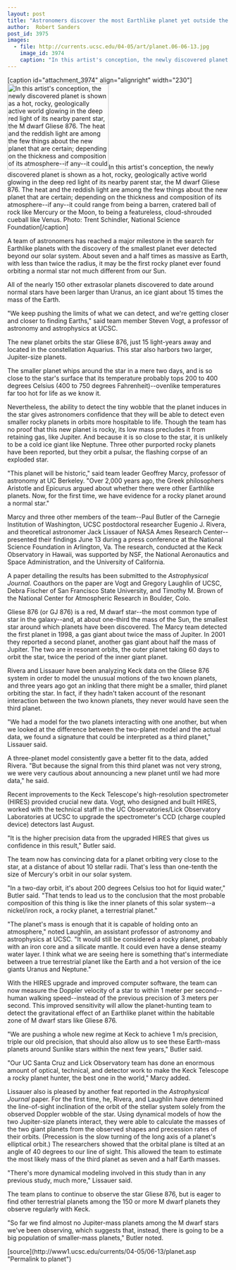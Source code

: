 ```yaml
---
layout: post
title: "Astronomers discover the most Earthlike planet yet outside the solar system"
author:  Robert Sanders
post_id: 3975
images:
  - file: http://currents.ucsc.edu/04-05/art/planet.06-06-13.jpg
    image_id: 3974
    caption: "In this artist's conception, the newly discovered planet is shown as a hot, rocky, geologically active world glowing in the deep red light of its nearby parent star, the M dwarf Gliese 876. The heat and the reddish light are among the few things about the new planet that are certain; depending on the thickness and composition of its atmosphere--if any--it could range from being a barren, cratered ball of rock like Mercury or the Moon, to being a featureless, cloud-shrouded cueball like Venus. Photo: Trent Schindler, National Science Foundation"
---
```


[caption id="attachment_3974" align="alignright" width="230"]<a href="http://localhost/mysite/wp-content/uploads/2005/06/planet.06-06-13.jpg"><img class="size-full wp-image-3974" src="http://localhost/mysite/wp-content/uploads/2005/06/planet.06-06-13.jpg" alt="In this artist's conception, the newly discovered planet is shown as a hot, rocky, geologically active world glowing in the deep red light of its nearby parent star, the M dwarf Gliese 876. The heat and the reddish light are among the few things about the new planet that are certain; depending on the thickness and composition of its atmosphere--if any--it could range from being a barren, cratered ball of rock like Mercury or the Moon, to being a featureless, cloud-shrouded cueball like Venus. Photo: Trent Schindler, National Science Foundation" width="230" height="194" /></a>In this artist's conception, the newly discovered planet is shown as a hot, rocky, geologically active world glowing in the deep red light of its nearby parent star, the M dwarf Gliese 876. The heat and the reddish light are among the few things about the new planet that are certain; depending on the thickness and composition of its atmosphere--if any--it could range from being a barren, cratered ball of rock like Mercury or the Moon, to being a featureless, cloud-shrouded cueball like Venus. Photo: Trent Schindler, National Science Foundation[/caption]
<a name="content" id="content"></a>
<p>
  A team of astronomers has reached a major milestone in the search for Earthlike planets with the discovery of the smallest planet ever detected beyond our solar system. About seven and a half times as massive as Earth, with less than twice the radius, it may be the first rocky planet ever found orbiting a normal star not much different from our Sun.
</p>
<p>
  All of the nearly 150 other extrasolar planets discovered to date around normal stars have been larger than Uranus, an ice giant about 15 times the mass of the Earth.
</p>
<p>
  "We keep pushing the limits of what we can detect, and we're getting closer and closer to finding Earths," said team member Steven Vogt, a professor of astronomy and astrophysics at UCSC.
</p>
<p>
  The new planet orbits the star Gliese 876, just 15 light-years away and located in the constellation Aquarius. This star also harbors two larger, Jupiter-size planets.
</p>
<p>
  The smaller planet whips around the star in a mere two days, and is so close to the star's surface that its temperature probably tops 200 to 400 degrees Celsius (400 to 750 degrees Fahrenheit)--ovenlike temperatures far too hot for life as we know it.
</p>
<p>
  Nevertheless, the ability to detect the tiny wobble that the planet induces in the star gives astronomers confidence that they will be able to detect even smaller rocky planets in orbits more hospitable to life. Though the team has no proof that this new planet is rocky, its low mass precludes it from retaining gas, like Jupiter. And because it is so close to the star, it is unlikely to be a cold ice giant like Neptune. Three other purported rocky planets have been reported, but they orbit a pulsar, the flashing corpse of an exploded star.
</p>
<p>
  "This planet will be historic," said team leader Geoffrey Marcy, professor of astronomy at UC Berkeley. "Over 2,000 years ago, the Greek philosophers Aristotle and Epicurus argued about whether there were other Earthlike planets. Now, for the first time, we have evidence for a rocky planet around a normal star."
</p>
<p>
  Marcy and three other members of the team--Paul Butler of the Carnegie Institution of Washington, UCSC postdoctoral researcher Eugenio J. Rivera, and theoretical astronomer Jack Lissauer of NASA Ames Research Center--presented their findings June 13 during a press conference at the National Science Foundation in Arlington, Va. The research, conducted at the Keck Observatory in Hawaii, was supported by NSF, the National Aeronautics and Space Administration, and the University of California.
</p>
<p>
  A paper detailing the results has been submitted to the <i>Astrophysical Journal.</i> Coauthors on the paper are Vogt and Gregory Laughlin of UCSC, Debra Fischer of San Francisco State University, and Timothy M. Brown of the National Center for Atmospheric Research in Boulder, Colo.
</p>
<p>
  Gliese 876 (or GJ 876) is a red, M dwarf star--the most common type of star in the galaxy--and, at about one-third the mass of the Sun, the smallest star around which planets have been discovered. The Marcy team detected the first planet in 1998, a gas giant about twice the mass of Jupiter. In 2001 they reported a second planet, another gas giant about half the mass of Jupiter. The two are in resonant orbits, the outer planet taking 60 days to orbit the star, twice the period of the inner giant planet.
</p>
<p>
  Rivera and Lissauer have been analyzing Keck data on the Gliese 876 system in order to model the unusual motions of the two known planets, and three years ago got an inkling that there might be a smaller, third planet orbiting the star. In fact, if they hadn't taken account of the resonant interaction between the two known planets, they never would have seen the third planet.
</p>
<p>
  "We had a model for the two planets interacting with one another, but when we looked at the difference between the two-planet model and the actual data, we found a signature that could be interpreted as a third planet," Lissauer said.
</p>
<p>
  A three-planet model consistently gave a better fit to the data, added Rivera. "But because the signal from this third planet was not very strong, we were very cautious about announcing a new planet until we had more data," he said.
</p>
<p>
  Recent improvements to the Keck Telescope's high-resolution spectrometer (HIRES) provided crucial new data. Vogt, who designed and built HIRES, worked with the technical staff in the UC Observatories/Lick Observatory Laboratories at UCSC to upgrade the spectrometer's CCD (charge coupled device) detectors last August.
</p>
<p>
  "It is the higher precision data from the upgraded HIRES that gives us confidence in this result," Butler said.
</p>
<p>
  The team now has convincing data for a planet orbiting very close to the star, at a distance of about 10 stellar radii. That's less than one-tenth the size of Mercury's orbit in our solar system.
</p>
<p>
  "In a two-day orbit, it's about 200 degrees Celsius too hot for liquid water," Butler said. "That tends to lead us to the conclusion that the most probable composition of this thing is like the inner planets of this solar system--a nickel/iron rock, a rocky planet, a terrestrial planet."
</p>
<p>
  "The planet's mass is enough that it is capable of holding onto an atmosphere," noted Laughlin, an assistant professor of astronomy and astrophysics at UCSC. "It would still be considered a rocky planet, probably with an iron core and a silicate mantle. It could even have a dense steamy water layer. I think what we are seeing here is something that's intermediate between a true terrestrial planet like the Earth and a hot version of the ice giants Uranus and Neptune."
</p>
<p>
  With the HIRES upgrade and improved computer software, the team can now measure the Doppler velocity of a star to within 1 meter per second--human walking speed--instead of the previous precision of 3 meters per second. This improved sensitivity will allow the planet-hunting team to detect the gravitational effect of an Earthlike planet within the habitable zone of M dwarf stars like Gliese 876.
</p>
<p>
  "We are pushing a whole new regime at Keck to achieve 1 m/s precision, triple our old precision, that should also allow us to see these Earth-mass planets around Sunlike stars within the next few years," Butler said.
</p>
<p>
  "Our UC Santa Cruz and Lick Observatory team has done an enormous amount of optical, technical, and detector work to make the Keck Telescope a rocky planet hunter, the best one in the world," Marcy added.
</p>
<p>
  Lissauer also is pleased by another feat reported in the <i>Astrophysical Journal</i> paper. For the first time, he, Rivera, and Laughlin have determined the line-of-sight inclination of the orbit of the stellar system solely from the observed Doppler wobble of the star. Using dynamical models of how the two Jupiter-size planets interact, they were able to calculate the masses of the two giant planets from the observed shapes and precession rates of their orbits. (Precession is the slow turning of the long axis of a planet's elliptical orbit.) The researchers showed that the orbital plane is tilted at an angle of 40 degrees to our line of sight. This allowed the team to estimate the most likely mass of the third planet as seven and a half Earth masses.
</p>
<p>
  "There's more dynamical modeling involved in this study than in any previous study, much more," Lissauer said.
</p>
<p>
  The team plans to continue to observe the star Gliese 876, but is eager to find other terrestrial planets among the 150 or more M dwarf planets they observe regularly with Keck.
</p>
<p>
  "So far we find almost no Jupiter-mass planets among the M dwarf stars we've been observing, which suggests that, instead, there is going to be a big population of smaller-mass planets," Butler noted.
</p>
[source](http://www1.ucsc.edu/currents/04-05/06-13/planet.asp "Permalink to planet")
